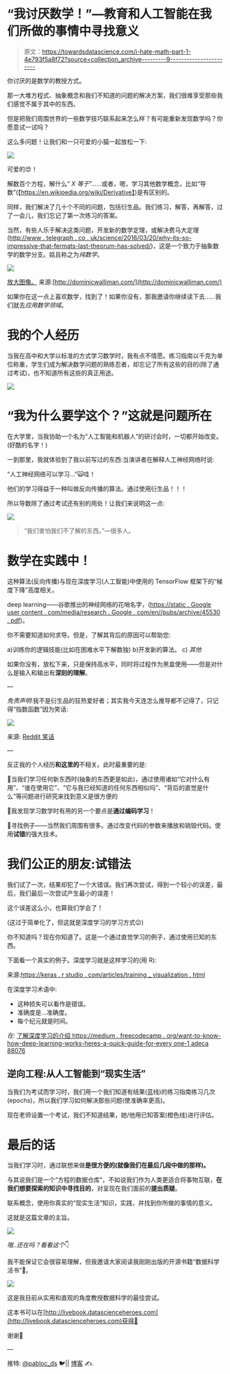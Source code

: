 # “我讨厌数学！”—教育和人工智能在我们所做的事情中寻找意义

> 原文：<https://towardsdatascience.com/i-hate-math-part-1-4e793f5a8f72?source=collection_archive---------9----------------------->

你讨厌的是数学的教授方式。

那一大堆方程式、抽象概念和我们不知道的问题的解决方案，我们很难享受那些我们感觉不属于其中的东西。

但是把我们周围世界的一些数学技巧联系起来怎么样？有可能重新发现数学吗？你愿意试一试吗？

这么多问题！让我们和一只可爱的小猫一起放松一下:

![](img/dd01f5f65b706262d1d80edbd3c7d711.png)

可爱的😍！

解数百个方程，解什么“ *X 等于*”……或者，嗯，学习其他数学概念，比如“导数”(【https://en.wikipedia.org/wiki/Derivative】)是有区别的。

同样，我们解决了几十个不同的问题，包括衍生品。我们练习，解答，再解答，过了一会儿，我们忘记了第一次练习的答案。

当然，有些人乐于解决这类问题，开发新的数学定理，或解决费马大定理([http://www . telegraph . co . uk/science/2016/03/20/why-its-so-impressive-that-fermats-last-theorum-has-solved/](http://www.telegraph.co.uk/science/2016/03/20/why-its-so-impressive-that-fermats-last-theorum-has-been-solved/))，这是一个致力于抽象数学的数学分支。姑且称之为*纯数学*。

![](img/9d96d91ad340ec98e3eee73c808d8e63.png)

[放大图像。](https://www.flickr.com/photos/95869671@N08/32264483720/in/photostream/)
来源:[http://dominicwalliman.com/](http://dominicwalliman.com/)

如果你在这一点上喜欢数学，找到了！如果你没有，那我邀请你继续读下去……我们就去*应用数学领域*。

# 我的个人经历

当我在高中和大学以标准的方式学习数学时，我有点不情愿。练习指南以千克为单位称重，学生们成为解决数学问题的熟练忍者，却忘记了所有这些的目的(除了通过考试)，也不知道所有这些的真正用途。

![](img/77874eb5c36a7a5ffc3fc20eaeac711c.png)

# “我为什么要学这个？”这就是问题所在

在大学里，当我协助一个名为“人工智能和机器人”的研讨会时，一切都开始改变。(好酷的名字！)

一到那里，我就体验到了我以前写过的东西:当演讲者在解释人工神经网络时说:

“人工神经网络可以学习…”🙀哇！

他们的学习得益于一种叫做反向传播的算法。通过使用衍生品！！！

所以导数除了通过考试还有别的用处！让我们来说明这一点:

![](img/ef30e55e5d676c06a79a11cb0c4cd7ce.png)

> “我们害怕我们不了解的东西。”—很多人。

# 数学在实践中！

这种算法(反向传播)与现在深度学习(人工智能)中使用的 TensorFlow 框架下的“梯度下降”高度相关。

deep learning——谷歌推出的神经网络的花哨名字，([https://static . Google user content . com/media/research . Google . com/en//pubs/archive/45530 . pdf](https://static.googleusercontent.com/media/research.google.com/en//pubs/archive/45530.pdf))。

你不需要知道如何求导。但是，了解其背后的原因可以帮助您:

a)训练你的逻辑技能(比如在困难水平下解数独)
b)开发新的算法。
c) *其他*

如果你没有，放松下来，只是保持高水平，同时将过程作为黑盒使用——但是对什么是输入和输出有**深刻的理解**。

—

*免责声明*:我不是衍生品的狂热爱好者；其实我今天连怎么推导都不记得了，只记得“指数函数”因为笑话:

![](img/18b953fb0ef37cae4ed8e1a2e33235eb.png)

来源: [Reddit 笑话](https://www.reddit.com/r/Jokes/comments/4c0rs5/all_the_mathematical_functions_went_to_a_party)

—

反正我的个人经历**和这里的**不相关。此时最重要的是:

📌当我们学习任何新东西时(抽象的东西更是如此)，通过使用诸如“它对什么有用”、“谁在使用它”、“它与我已经知道的任何东西相似吗”、“背后的直觉是什么”等问题进行研究来找到意义是很方便的

📌我发现学习数学时有用的另一个要点是**通过编码学习**！

📌寻找例子——当然我们周围有很多。通过改变代码的参数来播放和销毁代码。使用**试错**的强大技术。

# 我们公正的朋友:试错法

我们试了一次，结果却犯了一个大错误。我们再次尝试，得到一个较小的误差，最后，我们最后一次尝试产生最小的误差！

这个误差这么小，也算我们学会了！

(这过于简单化了，但这就是深度学习的学习方式😉)

你不知道吗？现在你知道了。这是一个通过直觉学习的例子，通过使用已知的东西。

下面看一个真实的例子。深度学习就是这样学习的(用 R):

来源:[https://keras . r studio . com/articles/training _ visualization . html](https://keras.rstudio.com/articles/training_visualization.html)

在深度学习术语中:

*   这种损失可以看作是错误。
*   准确度是…准确度。
*   每个纪元就是时间。

*在:* [了解深度学习的介绍 https://medium . freecodecamp . org/want-to-know-how-deep-learning-works-heres-a-quick-guide-for-every one-1 adeca 88076](https://medium.freecodecamp.org/want-to-know-how-deep-learning-works-heres-a-quick-guide-for-everyone-1aedeca88076)

## 逆向工程:从人工智能到“现实生活”

当我们为考试而学习时，我们用一个我们知道有结果(蓝线)的练习指南练习几次(epochs)，所以我们学习如何解决那些问题(使准确率更高)。

现在老师设置一个考试，我们不知道结果，她/他用已知答案(橙色线)进行评估。

# 最后的话

当我们学习时，通过联想来做**是很方便的(就像我们在最后几段中做的那样)。**

与其说我们是一个“方程的数据仓库”，不如说我们作为人类更适合将事物互联，**在我们想要探索的知识中寻找目的**，对呈现在我们面前的**提出质疑**。

联系概念，使用你真实的“现实生活”知识，实践，并找到你所做的事情的意义。

这就是这篇文章的主旨。

![](img/75db17e12f3634777089cd838fd38ed0.png)

*哦..还在吗？看看这个*👇

我不能保证它会很容易理解，但我邀请大家阅读我刚刚出版的开源书籍“数据科学活书”📗。

![](img/b1d53f5ef8768a2986b28cb6073f65fb.png)

这是我目前从实用和直观的角度教授数据科学的最佳尝试。

这本书可以在[http://livebook.datascienceheroes.com](http://livebook.datascienceheroes.com)获得🚀

谢谢🙂

—

推特: [@pabloc_ds](https://twitter.com/pabloc_ds) 🐦|| [博客](https://blog.datascienceheroes.com/) ✍️.